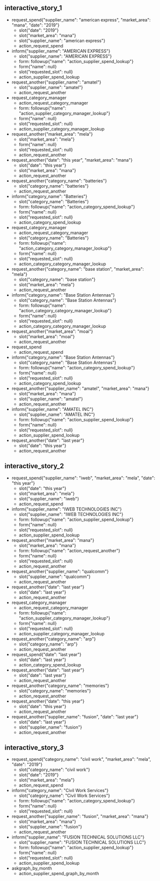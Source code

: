 
## interactive_story_1
* request_spend{"supplier_name": "american express", "market_area": "mana", "date": "2019"}
    - slot{"date": "2019"}
    - slot{"market_area": "mana"}
    - slot{"supplier_name": "american express"}
    - action_request_spend
* inform{"supplier_name": "AMERICAN EXPRESS"}
    - slot{"supplier_name": "AMERICAN EXPRESS"}
    - form: followup{"name": "action_supplier_spend_lookup"}
    - form{"name": null}
    - slot{"requested_slot": null}
    - action_supplier_spend_lookup
* request_another{"supplier_name": "amatel"}
    - slot{"supplier_name": "amatel"}
    - action_request_another
* request_category_manager
    - action_request_category_manager
    - form: followup{"name": "action_supplier_category_manager_lookup"}
    - form{"name": null}
    - slot{"requested_slot": null}
    - action_supplier_category_manager_lookup
* request_another{"market_area": "mela"}
    - slot{"market_area": "mela"}
    - form{"name": null}
    - slot{"requested_slot": null}
    - action_request_another
* request_another{"date": "this year", "market_area": "mana"}
    - slot{"date": "this year"}
    - slot{"market_area": "mana"}
    - action_request_another
* request_another{"category_name": "batteries"}
    - slot{"category_name": "batteries"}
    - action_request_another
* inform{"category_name": "Batteries"}
    - slot{"category_name": "Batteries"}
    - form: followup{"name": "action_category_spend_lookup"}
    - form{"name": null}
    - slot{"requested_slot": null}
    - action_category_spend_lookup
* request_category_manager
    - action_request_category_manager
    - slot{"category_name": "Batteries"}
    - form: followup{"name": "action_category_category_manager_lookup"}
    - form{"name": null}
    - slot{"requested_slot": null}
    - action_category_category_manager_lookup
* request_another{"category_name": "base station", "market_area": "mela"}
    - slot{"category_name": "base station"}
    - slot{"market_area": "mela"}
    - action_request_another
* inform{"category_name": "Base Station Antennas"}
    - slot{"category_name": "Base Station Antennas"}
    - form: followup{"name": "action_category_category_manager_lookup"}
    - form{"name": null}
    - slot{"requested_slot": null}
    - action_category_category_manager_lookup
* request_another{"market_area": "moai"}
    - slot{"market_area": "moai"}
    - action_request_another
* request_spend
    - action_request_spend
* inform{"category_name": "Base Station Antennas"}
    - slot{"category_name": "Base Station Antennas"}
    - form: followup{"name": "action_category_spend_lookup"}
    - form{"name": null}
    - slot{"requested_slot": null}
    - action_category_spend_lookup
* request_another{"supplier_name": "amatel", "market_area": "mana"}
    - slot{"market_area": "mana"}
    - slot{"supplier_name": "amatel"}
    - action_request_another
* inform{"supplier_name": "AMATEL INC"}
    - slot{"supplier_name": "AMATEL INC"}
    - form: followup{"name": "action_supplier_spend_lookup"}
    - form{"name": null}
    - slot{"requested_slot": null}
    - action_supplier_spend_lookup
* request_another{"date": "last year"}
    - slot{"date": "this year"}
    - action_request_another

## interactive_story_2
* request_spend{"supplier_name": "iweb", "market_area": "mela", "date": "this year"}
    - slot{"date": "this year"}
    - slot{"market_area": "mela"}
    - slot{"supplier_name": "iweb"}
    - action_request_spend
* inform{"supplier_name": "IWEB TECHNOLOGIES INC"}
    - slot{"supplier_name": "IWEB TECHNOLOGIES INC"}
    - form: followup{"name": "action_supplier_spend_lookup"}
    - form{"name": null}
    - slot{"requested_slot": null}
    - action_supplier_spend_lookup
* request_another{"market_area": "mana"}
    - slot{"market_area": "mana"}
    - form: followup{"name": "action_request_another"}
    - form{"name": null}
    - slot{"requested_slot": null}
    - action_request_another
* request_another{"supplier_name": "qualcomm"}
    - slot{"supplier_name": "qualcomm"}
    - action_request_another
* request_another{"date": "last year"}
    - slot{"date": "last year"}
    - action_request_another
* request_category_manager
    - action_request_category_manager
    - form: followup{"name": "action_supplier_category_manager_lookup"}
    - form{"name": null}
    - slot{"requested_slot": null}
    - action_supplier_category_manager_lookup
* request_another{"category_name": "arp"}
    - slot{"category_name": "arp"}
    - action_request_another
* request_spend{"date": "last year"}
    - slot{"date": "last year"}
    - action_category_spend_lookup
* request_another{"date": "last year"}
    - slot{"date": "last year"}
    - action_request_another
* request_another{"category_name": "memories"}
    - slot{"category_name": "memories"}
    - action_request_another
* request_another{"date": "this year"}
    - slot{"date": "this year"}
    - action_request_another
* request_another{"supplier_name": "fusion", "date": "last year"}
    - slot{"date": "last year"}
    - slot{"supplier_name": "fusion"}
    - action_request_another

## interactive_story_3
* request_spend{"category_name": "civil work", "market_area": "mela", "date": "2019"}
    - slot{"category_name": "civil work"}
    - slot{"date": "2019"}
    - slot{"market_area": "mela"}
    - action_request_spend
* inform{"category_name": "Civil Work Services"}
    - slot{"category_name": "Civil Work Services"}
    - form: followup{"name": "action_category_spend_lookup"}
    - form{"name": null}
    - slot{"requested_slot": null}
* request_another{"supplier_name": "fusion", "market_area": "mana"}
    - slot{"market_area": "mana"}
    - slot{"supplier_name": "fusion"}
    - action_request_another
* inform{"supplier_name": "FUSION TECHNICAL SOLUTIONS LLC"}
    - slot{"supplier_name": "FUSION TECHNICAL SOLUTIONS LLC"}
    - form: followup{"name": "action_supplier_spend_lookup"}
    - form{"name": null}
    - slot{"requested_slot": null}
    - action_supplier_spend_lookup
* askgraph_by_month
    - action_supplier_spend_graph_by_month
